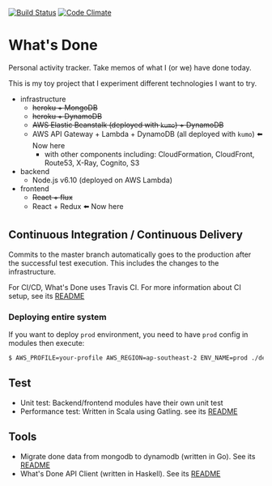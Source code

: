 
[![Build Status](https://travis-ci.org/ryu1kn/whatsdone.svg?branch=master)](https://travis-ci.org/ryu1kn/whatsdone) [![Code Climate](https://codeclimate.com/github/ryu1kn/whatsdone/badges/gpa.svg)](https://codeclimate.com/github/ryu1kn/whatsdone)

# What's Done

Personal activity tracker. Take memos of what I (or we) have done today.

This is my toy project that I experiment different technologies I want to try.

- infrastructure
  - ~~heroku + MongoDB~~
  - ~~heroku + DynamoDB~~
  - ~~AWS Elastic Beanstalk (deployed with `kumo`) + DynamoDB~~
  - AWS API Gateway + Lambda + DynamoDB (all deployed with `kumo`) ⬅️ Now here
    - with other components including: CloudFormation, CloudFront, Route53, X-Ray, Cognito, S3
- backend
  - Node.js v6.10 (deployed on AWS Lambda)
- frontend
  - ~~React + flux~~
  - React + Redux ⬅️ Now here

## Continuous Integration / Continuous Delivery

Commits to the master branch automatically goes to the production after the successful test execution.
This includes the changes to the infrastructure.

For CI/CD, What's Done uses Travis CI. For more information about CI setup, see its [README](./ci/README.md)

### Deploying entire system

If you want to deploy `prod` environment, you need to have `prod` config in modules then execute:

```sh
$ AWS_PROFILE=your-profile AWS_REGION=ap-southeast-2 ENV_NAME=prod ./deploy-system.sh
```

## Test

* Unit test: Backend/frontend modules have their own unit test
* Performance test: Written in Scala using Gatling. see its [README](./test/performance/README.md)

## Tools

* Migrate done data from mongodb to dynamodb (written in Go). See its [README](./tools/copy-done-table/README.md)
* What's Done API Client (written in Haskell). See its [README](./tools/api-client/README.md)
